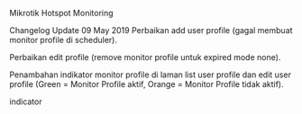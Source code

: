 Mikrotik Hotspot Monitoring

Changelog
Update 09 May 2019
Perbaikan add user profile (gagal membuat monitor profile di scheduler).

Perbaikan edit profile (remove monitor profile untuk expired mode none).

Penambahan indikator monitor profile di laman list user profile dan edit user profile (Green = Monitor Profile aktif, Orange = Monitor Profile tidak aktif).

indicator
